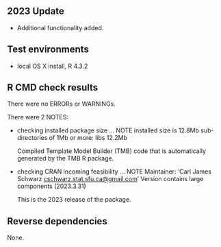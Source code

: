 ## 2023 Update
* Additional functionality added.

## Test environments
* local OS X install, R 4.3.2

## R CMD check results
There were no ERRORs or WARNINGs. 

There were 2 NOTES:

* checking installed package size ... NOTE
  installed size is 12.8Mb
  sub-directories of 1Mb or more:
    libs  12.2Mb

  Compiled Template Model Builder (TMB) code that is automatically generated
  by the TMB R package.
  
* checking CRAN incoming feasibility ... NOTE
   Maintainer: ‘Carl James Schwarz <cschwarz.stat.sfu.ca@gmail.com>’
   Version contains large components (2023.3.31)  
  
  This is the 2023 release of the package.

## Reverse dependencies
None.